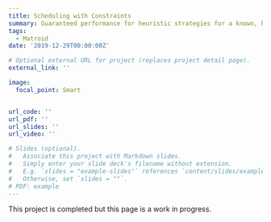 ```yaml
---
title: Scheduling with Constraints
summary: Guaranteed performance for heuristic strategies for a known, hard problem.
tags:
  - Matroid
date: '2019-12-29T00:00:00Z'

# Optional external URL for project (replaces project detail page).
external_link: ''

image:
  focal_point: Smart


url_code: ''
url_pdf: ''
url_slides: ''
url_video: ''

# Slides (optional).
#   Associate this project with Markdown slides.
#   Simply enter your slide deck's filename without extension.
#   E.g. `slides = "example-slides"` references `content/slides/example-slides.md`.
#   Otherwise, set `slides = ""`.
# PDF: example
---
```


This project is completed but this page is a work in progress.
